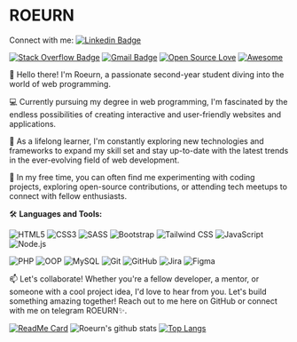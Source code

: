 
# ROEURN


Connect with me:
[![Linkedin Badge](https://img.shields.io/badge/-Roeurn%20Kaki-blue?style=flat-square&logo=Linkedin&logoColor=white&link=https://www.linkedin.com/in/roeurnkaki/)](https://www.linkedin.com/in/roeurnkaki/)

[![Stack Overflow Badge](https://img.shields.io/badge/-YourName-orange?style=flat-square&logo=StackOverflow&logoColor=white&link=https://stackoverflow.com/users/YourUserID/YourName)](https://stackoverflow.com/users/YourUserID/YourName)
[![Gmail Badge](https://img.shields.io/badge/-YourName-c14438?style=flat-square&logo=Gmail&logoColor=white&link=mailto:youremail@example.com)](mailto:youremail@example.com)
[![Open Source Love](https://img.shields.io/badge/Open%20Source-%E2%9D%A4-red?style=flat-square)](#)
[![Awesome](https://img.shields.io/badge/-Awesome-green?style=flat-square)](#)

👋 Hello there! I'm Roeurn, a passionate second-year student diving into the world of web programming.

💻 Currently pursuing my degree in web programming, I'm fascinated by the endless possibilities of creating interactive and user-friendly websites and applications.

🌱 As a lifelong learner, I'm constantly exploring new technologies and frameworks to expand my skill set and stay up-to-date with the latest trends in the ever-evolving field of web development.

🚀 In my free time, you can often find me experimenting with coding projects, exploring open-source contributions, or attending tech meetups to connect with fellow enthusiasts.

🛠️ **Languages and Tools:**

![HTML5](https://img.shields.io/badge/-HTML5-E34F26?style=flat-square&logo=html5&logoColor=white)
![CSS3](https://img.shields.io/badge/-CSS3-1572B6?style=flat-square&logo=css3&logoColor=white)
![SASS](https://img.shields.io/badge/-SASS-CC6699?style=flat-square&logo=sass&logoColor=white)
![Bootstrap](https://img.shields.io/badge/-Bootstrap-7952B3?style=flat-square&logo=bootstrap&logoColor=white)
![Tailwind CSS](https://img.shields.io/badge/-Tailwind_CSS-38B2AC?style=flat-square&logo=tailwind-css&logoColor=white)
![JavaScript](https://img.shields.io/badge/-JavaScript-F7DF1E?style=flat-square&logo=javascript&logoColor=black)
![Node.js](https://img.shields.io/badge/-Node.js-43853D?style=flat-square&logo=node.js&logoColor=white)

![PHP](https://img.shields.io/badge/-PHP-777BB4?style=flat-square&logo=php&logoColor=white)
![OOP](https://img.shields.io/badge/-OOP-4F5D95?style=flat-square&logo=oop&logoColor=white)
![MySQL](https://img.shields.io/badge/-MySQL-4479A1?style=flat-square&logo=mysql&logoColor=white)
![Git](https://img.shields.io/badge/-Git-F05032?style=flat-square&logo=git&logoColor=white)
![GitHub](https://img.shields.io/badge/-GitHub-181717?style=flat-square&logo=github&logoColor=white)
![Jira](https://img.shields.io/badge/-Jira-0052CC?style=flat-square&logo=jira&logoColor=white)
![Figma](https://img.shields.io/badge/-Figma-F24E1E?style=flat-square&logo=figma&logoColor=white)


📫 Let's collaborate! Whether you're a fellow developer, a mentor, or someone with a cool project idea, I'd love to hear from you. Let's build something amazing together! Reach out to me here on GitHub or connect with me on telegram ROEURN✨.

[![ReadMe Card](https://github-readme-stats.vercel.app/api/pin/?username=roeurnkaki&repo=github-readme-stats)](https://github.com/roeurnkaki/github-readme-stats)
![Roeurn's github stats](https://github-readme-stats.vercel.app/api?username=roeurnkaki&theme=buefy&show_icons=true)
[![Top Langs](https://github-readme-stats.vercel.app/api/top-langs/?username=roeurnkaki)](https://github.com/roeurnkaki/github-readme-stats)
